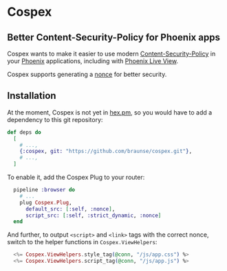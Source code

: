 # Cospex

## Better Content-Security-Policy for Phoenix apps

Cospex wants to make it easier to use modern 
[Content-Security-Policy](https://developer.mozilla.org/en-US/docs/Web/HTTP/Headers/Content-Security-Policy)
in your
[Phoenix](https://www.phoenixframework.org/)
applications, including with 
[Phoenix Live View](https://hexdocs.pm/phoenix_live_view/Phoenix.LiveView.html).

Cospex supports generating a [nonce](https://content-security-policy.com/nonce/) for better security.

## Installation

At the moment, Cospex is not yet in [hex.pm](https://hex.pm), so you would have to add a dependency to this git repository:

```elixir
def deps do
  [
    # ...,
    {:cospex, git: "https://github.com/braunse/cospex.git"},
    # ...,
  ]
```

To enable it, add the Cospex Plug to your router:

```elixir
  pipeline :browser do
    # ...
    plug Cospex.Plug,
      default_src: [:self, :nonce],
      script_src: [:self, :strict_dynamic, :nonce]
  end
```

And further, to output `<script>` and `<link>` tags with the correct nonce,
switch to the helper functions in `Cospex.ViewHelpers`:

```eex
  <%= Cospex.ViewHelpers.style_tag(@conn, "/js/app.css") %>
  <%= Cospex.ViewHelpers.script_tag(@conn, "/js/app.js") %>
```

